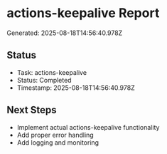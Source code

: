 # actions-keepalive Report

Generated: 2025-08-18T14:56:40.978Z

## Status
- Task: actions-keepalive
- Status: Completed
- Timestamp: 2025-08-18T14:56:40.978Z

## Next Steps
- Implement actual actions-keepalive functionality
- Add proper error handling
- Add logging and monitoring
